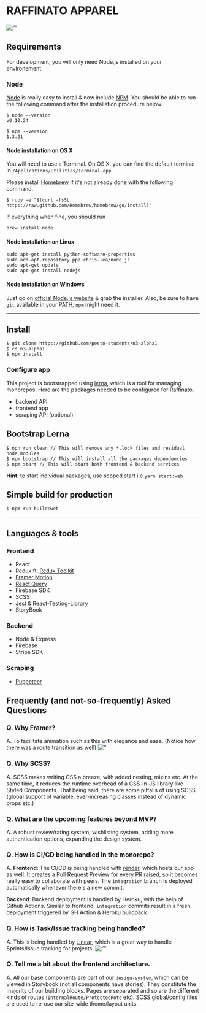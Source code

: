 
# RAFFINATO APPAREL

![""](https://i.imgur.com/eYV4OWb.jpeg)

## Requirements

For development, you will only need Node.js installed on your environement.

### Node

[Node](http://nodejs.org/) is really easy to install & now include [NPM](https://npmjs.org/).
You should be able to run the following command after the installation procedure
below.

    $ node --version
    v0.10.24

    $ npm --version
    1.3.21

#### Node installation on OS X

You will need to use a Terminal. On OS X, you can find the default terminal in
`/Applications/Utilities/Terminal.app`.

Please install [Homebrew](http://brew.sh/) if it's not already done with the following command.

    $ ruby -e "$(curl -fsSL https://raw.github.com/Homebrew/homebrew/go/install)"

If everything when fine, you should run

    brew install node

#### Node installation on Linux

    sudo apt-get install python-software-properties
    sudo add-apt-repository ppa:chris-lea/node.js
    sudo apt-get update
    sudo apt-get install nodejs

#### Node installation on Windows

Just go on [official Node.js website](http://nodejs.org/) & grab the installer.
Also, be sure to have `git` available in your PATH, `npm` might need it.

---

## Install

    $ git clone https://github.com/pesto-students/n3-alpha1
    $ cd n3-alpha1
    $ npm install

### Configure app

This project is bootstrapped using [lerna](https://github.com/lerna/lerna), which is a tool for managing monorepos. Here are the packages needed to be configured for Raffinato. 

- backend API
- frontend app
- scraping API (optional)

## Bootstrap Lerna

    $ npn run clean // This will remove any *.lock files and residual node_modules
    $ npm bootstrap // This will install all the packages dependencies
    $ npm start // This will start both frontend & backend services

**Hint**: to start individual packages, use scoped start i.e `yarn start:web`

## Simple build for production

    $ npm run build:web

---

## Languages & tools

### Frontend

- React
- Redux ft. [Redux Toolkit](https://redux-toolkit.js.org/)
- [Framer Motion](https://www.framer.com/motion/)
- [React Query](https://react-query.tanstack.com/)
- Firebase SDK
- SCSS
- Jest & React-Testing-Library
- StoryBook

### Backend

- Node & Express
- Firebase
- Stripe SDK

### Scraping

- [Puppeteer](https://github.com/puppeteer/puppeteer)


## Frequently (and not-so-frequently) Asked Questions

### Q. Why Framer?
A. To facilitate animation such as this with elegance and ease. (Notice how there was a route transition as well)
!["](https://s6.gifyu.com/images/screen-capture-2.gif)

### Q. Why SCSS?
A. SCSS makes writing CSS a breeze, with added nesting, mixins etc. At the same time, it reduces the runtime overhead of a CSS-in-JS library like Styled Components. That being said, there are some pitfalls of using SCSS (global support of variable, ever-increasing classes instead of dynamic props etc.)

### Q. What are the upcoming features beyond MVP?
A. A robust review/rating system, wishlisting system, adding more authentication options, expanding the design system.

### Q. How is CI/CD being handled in the monorepo?
A. **Frontend**: The CI/CD is being handled with [render](https://render.com/), which hosts our app as well. It creates a Pull Request Preview for every PR raised, so it becomes really easy to collaborate with peers. The `integration` branch is deployed automatically whenever there's a new commit.

**Backend**: Backend deployment is handled by Heroku, with the help of Github Actions. Similar to frontend, `integration` commits result in a fresh deployment triggered by GH Action & Heroku buildpack.

### Q. How is Task/Issue tracking being handled?
A. This is being handled by [Linear](https://linear.app), which is a great way to handle Sprints/Issue tracking for projects.
![""](https://i.imgur.com/IGQ8cDr.png)

### Q. Tell me a bit about the frontend architecture.
A. All our base components are part of our `design-system`, which can be viewed in Storybook (not all components have stories). They constitute the majority of our building blocks.
Pages are separated and so are the different kinds of routes (`InternalRoute/ProtectedRote` etc). SCSS global/config files are used to re-use our site-wide theme/layout units.